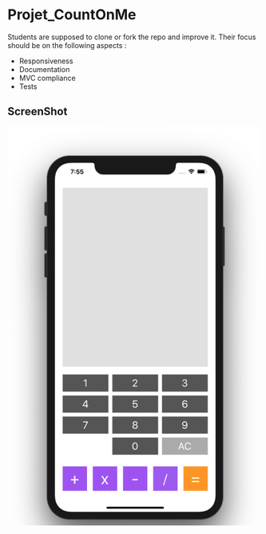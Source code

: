 # Projet_CountOnMe

Students are supposed to clone or fork the repo and improve it. Their focus should be on the following aspects :

* Responsiveness
* Documentation
* MVC compliance
* Tests

## ScreenShot

![Screenshot-CountOnMe](https://raw.githubusercontent.com/elobaps/Projet_CountOnMe/master/Screenshot-CountOnMe.png)
